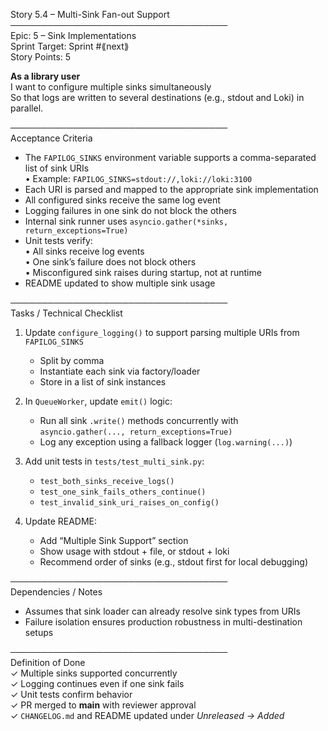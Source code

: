Story 5.4 – Multi-Sink Fan-out Support  
───────────────────────────────────  
Epic: 5 – Sink Implementations  
Sprint Target: Sprint #⟪next⟫  
Story Points: 5

**As a library user**  
I want to configure multiple sinks simultaneously  
So that logs are written to several destinations (e.g., stdout and Loki) in parallel.

───────────────────────────────────  
Acceptance Criteria

- The `FAPILOG_SINKS` environment variable supports a comma-separated list of sink URIs  
  • Example: `FAPILOG_SINKS=stdout://,loki://loki:3100`
- Each URI is parsed and mapped to the appropriate sink implementation
- All configured sinks receive the same log event
- Logging failures in one sink do not block the others
- Internal sink runner uses `asyncio.gather(*sinks, return_exceptions=True)`
- Unit tests verify:  
  • All sinks receive log events  
  • One sink’s failure does not block others  
  • Misconfigured sink raises during startup, not at runtime
- README updated to show multiple sink usage

───────────────────────────────────  
Tasks / Technical Checklist

1. Update `configure_logging()` to support parsing multiple URIs from `FAPILOG_SINKS`

   - Split by comma
   - Instantiate each sink via factory/loader
   - Store in a list of sink instances

2. In `QueueWorker`, update `emit()` logic:

   - Run all sink `.write()` methods concurrently with `asyncio.gather(..., return_exceptions=True)`
   - Log any exception using a fallback logger (`log.warning(...)`)

3. Add unit tests in `tests/test_multi_sink.py`:

   - `test_both_sinks_receive_logs()`
   - `test_one_sink_fails_others_continue()`
   - `test_invalid_sink_uri_raises_on_config()`

4. Update README:
   - Add “Multiple Sink Support” section
   - Show usage with stdout + file, or stdout + loki
   - Recommend order of sinks (e.g., stdout first for local debugging)

───────────────────────────────────  
Dependencies / Notes

- Assumes that sink loader can already resolve sink types from URIs
- Failure isolation ensures production robustness in multi-destination setups

───────────────────────────────────  
Definition of Done  
✓ Multiple sinks supported concurrently  
✓ Logging continues even if one sink fails  
✓ Unit tests confirm behavior  
✓ PR merged to **main** with reviewer approval  
✓ `CHANGELOG.md` and README updated under _Unreleased → Added_
